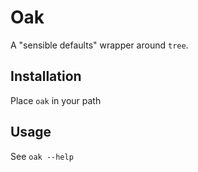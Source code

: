 Oak
===
A "sensible defaults" wrapper around `tree`.

Installation
------------
Place `oak` in your path

Usage
-----
See `oak --help`
